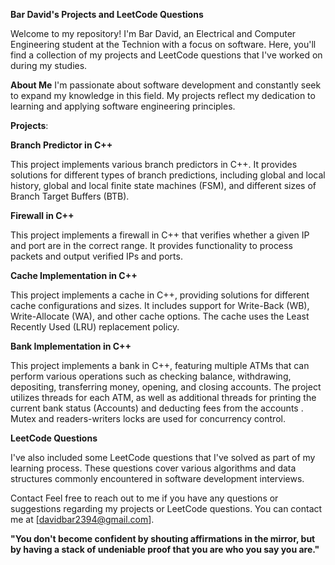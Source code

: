 **Bar David's Projects and LeetCode Questions**

Welcome to my repository! I'm Bar David, an Electrical and Computer Engineering student at the Technion with a focus on software. Here, you'll find a collection of my projects and LeetCode questions that I've worked on during my studies.

**About Me**
I'm passionate about software development and constantly seek to expand my knowledge in this field. My projects reflect my dedication to learning and applying software engineering principles.

**Projects**:

**Branch Predictor in C++**

This project implements various branch predictors in C++. It provides solutions for different types of branch predictions, including global and local history, global and local finite state machines (FSM), and different sizes of Branch Target Buffers (BTB).

**Firewall in C++**

This project implements a firewall in C++ that verifies whether a given IP and port are in the correct range. It provides functionality to process packets and output verified IPs and ports.

**Cache Implementation in C++**

This project implements a cache in C++, providing solutions for different cache configurations and sizes. It includes support for Write-Back (WB), Write-Allocate (WA), and other cache options. The cache uses the Least Recently Used (LRU) replacement policy.

**Bank Implementation in C++**

This project implements a bank in C++, featuring multiple ATMs that can perform various operations such as checking balance, withdrawing, depositing, transferring money, opening, and closing accounts. The project utilizes threads for each ATM, as well as additional threads for printing the current bank status (Accounts) and deducting fees from the accounts . Mutex and readers-writers locks are used for concurrency control.


**LeetCode Questions**

I've also included some LeetCode questions that I've solved as part of my learning process. These questions cover various algorithms and data structures commonly encountered in software development interviews.

Contact
Feel free to reach out to me if you have any questions or suggestions regarding my projects or LeetCode questions. You can contact me at [davidbar2394@gmail.com].


**"You don't become confident by shouting affirmations in the mirror, but by having a stack of undeniable proof that you are who you say you are."**
